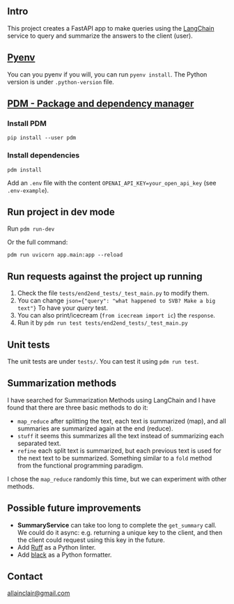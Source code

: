 ## Intro

This project creates a FastAPI app to make queries using the
[LangChain](https://langchain.com/) service to query and summarize the answers
to the client (user).

## [Pyenv](https://github.com/pyenv/pyenv)

You can you pyenv if you will, you can run `pyenv install`.
The Python version is under `.python-version` file.


## [PDM - Package and dependency manager](https://pdm.fming.dev/latest/)

### Install PDM 

`pip install --user pdm`

### Install dependencies

`pdm install`

Add an `.env` file with the content `OPENAI_API_KEY=your_open_api_key`
(see `.env-example`).

## Run project in dev mode

Run `pdm run-dev`

Or the full command:

`pdm run uvicorn app.main:app --reload`

## Run requests against the project up running

1. Check the file `tests/end2end_tests/_test_main.py` to modify them.
2. You can change `json={"query": "what happened to SVB? Make a big text"}`
   To have your *query* test.
3. You can also print/icecream (`from icecream import ic`) the `response`.
4. Run it by `pdm run test tests/end2end_tests/_test_main.py`

## Unit tests

The unit tests are under `tests/`. You can test it using `pdm run test`.

## Summarization methods

I have searched for Summarization Methods using LangChain and I have found that
there are three basic methods to do it:
* `map_reduce` after splitting the text, each text is summarized (map),
   and all summaries are summarized again at the end (reduce).
* `stuff` it seems this summarizes all the text instead of summarizing each separated text.
* `refine` each split text is summarized, but each previous
   text is used for the next text to be summarized. Something similar
   to a `fold` method from the functional programming paradigm.

I chose the `map_reduce` randomly this time, but we can experiment with other methods.

## Possible future improvements

* **SummaryService** can take too long to complete the `get_summary` call.
  We could do it async: e.g. returning a unique key to the client, and then
  the client could request using this key in the future.
* Add [Ruff](https://beta.ruff.rs/docs/) as a Python linter.
* Add [black](https://github.com/psf/black) as a Python formatter.

## Contact

allainclair@gmail.com
